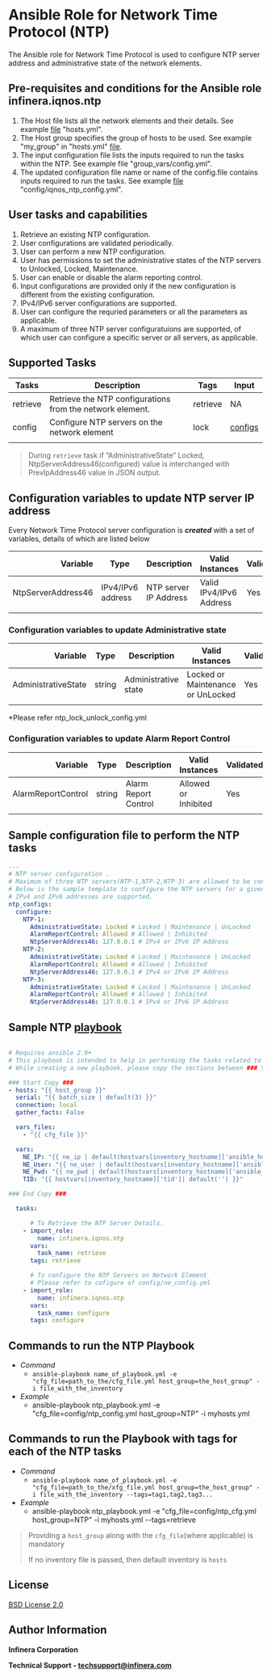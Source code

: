 # **Ansible Role for Network Time Protocol (NTP)**

The Ansible role for Network Time Protocol is used to configure NTP server address and administrative state of the network elements.


## **Pre-requisites and conditions for the Ansible role infinera.iqnos.ntp**

1. The Host file lists all the network elements and their details. See example [file](../../playbooks/inventory/hosts.yml) "hosts.yml".
2. The Host group specifies the group of hosts to be used. See example "my_group" in "hosts.yml" [file](../../playbooks/inventory/hosts.yml).
3. The input configuration file lists the inputs required to run the tasks within the NTP. See example file "group_vars/config.yml".
4. The updated configuration file name or name of the config.file contains inputs required to run the tasks. See example [file](../../playbooks/config/ntp_config.yml) "config/iqnos_ntp_config.yml".

## **User tasks and capabilities**

1. Retrieve an existing NTP configuration.
2. User configurations are validated periodically.
3. User can perform a new NTP configuration.
4. User has permissions to set the administrative states of the NTP servers to Unlocked, Locked, Maintenance.
5. User can enable or disable the alarm reporting control.
6. Input configurations are provided only if the new configuration is different from the existing configuration.
7. IPv4/IPv6 server configurations are supported.
8. User can configure the requried parameters or all the parameters as applicable.
9. A maximum of three NTP server configuratuions are supported, of which user can configure a specific server or all servers, as applicable. 

## **Supported Tasks**

| Tasks | Description| Tags | Input|
|----|------------|----|----|
|retrieve|Retrieve the NTP configurations from the network element. |retrieve|NA|
|config|Configure NTP servers on the network element |lock|[configs](#Configuration-Variables)|
|||||

> During `retrieve` task if “AdministrativeState” Locked, NtpServerAddress46(configured) value is interchanged with PrevIpAddress46 value in JSON output.
## **Configuration variables to update NTP server IP address**

Every Network Time Protocol server configuration is ***created*** with a set of variables, details of which are listed below

| Variable | Type | Description| Valid Instances| Validated|
| ----:|------|------------|-----------|------|
|NtpServerAddress46 |IPv4/IPv6 address|NTP server IP Address|Valid IPv4/IPv6 Address|Yes|
|||||

### **Configuration variables to update Administrative state**

| Variable | Type | Description| Valid Instances| Validated|
| ----:|------|------------|-----------|--------|
|AdministrativeState |string|Administrative state|Locked or Maintenance or UnLocked|Yes|
|||||

*Please refer ntp_lock_unlock_config.yml

### **Configuration variables to update Alarm Report Control**

| Variable | Type | Description| Valid Instances| Validated|
| ----:|------|------------|-----------|--------|
|AlarmReportControl |string|Alarm Report Control| Allowed or Inhibited |Yes|
|||||

## **Sample configuration file to perform the NTP tasks**

```yaml
---
# NTP server configuration .
# Maximum of three NTP servers(NTP-1,NTP-2,NTP-3) are allowed to be configured for a given network element.
# Below is the sample template to configure the NTP servers for a given network element.
# IPv4 and IPv6 addresses are supported.
ntp_configs:
  configure:
    NTP-1:
      AdministrativeState: Locked # Locked | Maintenance | UnLocked
      AlarmReportControl: Allowed # Allowed | Inhibited
      NtpServerAddress46: 127.0.0.1 # IPv4 or IPv6 IP Address
    NTP-2:
      AdministrativeState: Locked # Locked | Maintenance | UnLocked
      AlarmReportControl: Allowed # Allowed | Inhibited
      NtpServerAddress46: 127.0.0.1 # IPv4 or IPv6 IP Address
    NTP-3:
      AdministrativeState: Locked # Locked | Maintenance | UnLocked
      AlarmReportControl: Allowed # Allowed | Inhibited
      NtpServerAddress46: 127.0.0.1 # IPv4 or IPv6 IP Address
```

## **Sample NTP [playbook](../../playbooks/ntp_playbook.yml)**

```yaml

# Requires ansible 2.9+
# This playbook is intended to help in performing the tasks related to ne_config Please refer roles/ne_config/README.md
# While creating a new playbook, please copy the sections between ### Start Copy ### and ### End Copy ### as they are mandatory

### Start Copy ###
- hosts: "{{ host_group }}"
  serial: "{{ batch_size | default(3) }}"
  connection: local
  gather_facts: False

  vars_files:
    - "{{ cfg_file }}"

  vars:
    NE_IP: "{{ ne_ip | default(hostvars[inventory_hostname]['ansible_host']) }}"
    NE_User: "{{ ne_user | default(hostvars[inventory_hostname]['ansible_user']) }}"
    NE_Pwd: "{{ ne_pwd | default(hostvars[inventory_hostname]['ansible_password']) }}"
    TID: "{{ hostvars[inventory_hostname]['tid']| default('') }}"

### End Copy ###

  tasks:

      # To Retrieve the NTP Server Details.
    - import_role:
        name: infinera.iqnos.ntp
      vars:
        task_name: retrieve
      tags: retrieve

      # To configure the NTP Servers on Network Element
      # Please refer to cofigure of config/ne_config.yml
    - import_role:
        name: infinera.iqnos.ntp
      vars:
        task_name: configure
      tags: configure

```

## **Commands to run the NTP Playbook**

* *Command*
  * `ansible-playbook name_of_playbook.yml -e "cfg_file=path_to_the/cfg_file.yml host_group=the_host_group" -i file_with_the_inventory`
* *Example*
  * ansible-playbook ntp_playbook.yml -e "cfg_file=config/ntp_config.yml host_group=NTP" -i myhosts.yml

## **Commands to run the Playbook with tags for each of the NTP tasks**

* *Command*
  * `ansible-playbook name_of_playbook.yml -e "cfg_file=path_to_the/xfg_file.yml host_group=the_host_group" -i file_with_the_inventory --tags=tag1,tag2,tag3...`
* *Example*
  * ansible-playbook ntp_playbook.yml -e "cfg_file=config/ntp_cfg.yml  host_group=NTP" -i myhosts.yml --tags=retrieve


> Providing a `host_group` along with the `cfg_file`(where applicable) is mandatory
>
> If no inventory file is passed, then default inventory is `hosts`

## **License**

[BSD License 2.0](../../docs/License.md)

## **Author Information**

**Infinera Corporation**

**Technical Support - techsupport@infinera.com**